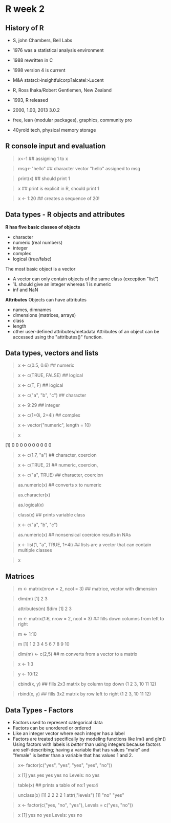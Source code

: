 # R week 2
## History of R

- S, john Chambers, Bell Labs
- 1976 was a statistical analysis environment
- 1988 rewritten in C
- 1998 version 4 is current
- M&A statsci>insightfulcorp?alcatel>Lucent

- R, Ross Ihaka/Robert Gentlemen, New Zealand
- 1993, R released
- 2000, 1.00, 2013 3.0.2
- free, lean (modular packages), graphics, community pro
- 40yrold tech, physical memory storage

## R console input and evaluation

> x<-1 ## assigning 1 to x

> msg<-"hello" ## character vector "hello" assigned to msg

> print(x) ## should print 1

> x ## print is explicit in R, should print 1

> x <- 1:20 ## creates a sequence of 20!

## Data types - R objects and attributes

**R has five basic classes of objects**
- character
- numeric (real numbers)
- integer
- complex
- logical (true/false)

The most basic object is a vector
- A vector can only contain objects of the same class (exception "list")
- 1L should give an integer whereas 1 is numeric
- inf and NaN

**Attributes**
Objects can have attributes
- names, dimnames
- dimensions (matrices, arrays)
- class
- length
- other user-defined attributes/metadata
Attributes of an object can be accessed using the "attributes()" function.

## Data types, vectors and lists

> x <- c(0.5, 0.6) ## numeric

> x <- c(TRUE, FALSE) ## logical

> x <- c(T, F)          ## logical

> x <- c("a", "b", "c") ## character

> x <- 9:29 ## integer

> x <- c(1+0i, 2+4i)    ## complex

> x <- vector("numeric", length = 10)

> x 

[1] 0 0 0 0 0 0 0 0 0 0 

> x <- c(1.7, "a")      ## character, coercion

> x <- c(TRUE, 2)       ## numeric, coercion,

> x <- c("a", TRUE)     ## character, coercion

> as.numeric(x) ## converts x to numeric

> as.character(x)

> as.logical(x)

> class(x) ## prints variable class

> x <- c("a", "b", "c")

> as.numeric(x) ## nonsensical coercion results in NAs

> x <- list(1, "a", TRUE, 1+4i) ## lists are a vector that can contain multiple classes

> x

## Matrices

> m <- matrix(nrow = 2, ncol = 3) ## matrice, vector with dimension

> dim(m)
[1] 2 3

> attributes(m)
$dim
[1] 2 3

> m <- matrix(1:6, nrow = 2, ncol = 3) ## fills down columns from left to right

> m <- 1:10

> m 
[1] 1 2 3 4 5 6 7 8 9 10

> dim(m) <- c(2,5) ## m converts from a vector to a matrix

> x <- 1:3

> y <- 10:12

> cbind(x, y) ## fills 2x3 matrix by column top down (1 2 3, 10 11 12)
 
> rbind(x, y) ## fills 3x2 matrix by row left to right (1 2 3, 10 11 12)

## Data Types - Factors

- Factors used to represent categorical data
- Factors can be unordered or ordered
- Like an integer vector where each integer has a label
- Factors are treated specifically by modeling functions like lm() and glm()
Using factors with labels is *better* than using integers because factors are self-describing; having a variable that has values "male" and "female" is better than a variable that has values 1 and 2.

> x<- factor(c("yes", "yes", "yes", "yes", "no"))

> x
[1] yes yes yes yes no
Levels: no yes

> table(x) ## prints a table of no:1 yes:4

> unclass(x)
[1] 2 2 2 2 1
attr(,"levels")
[1] "no" "yes"

> x <- factor(c("yes, "no", "yes"), Levels = c("yes, "no"))

> x
[1] yes no yes
Levels: yes no

